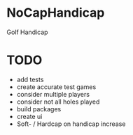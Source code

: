 # NoCapHandicap
Golf Handicap

# TODO
- add tests
- create accurate test games
- consider multiple players
- consider not all holes played
- build packages
- create ui
- Soft- / Hardcap on handicap increase